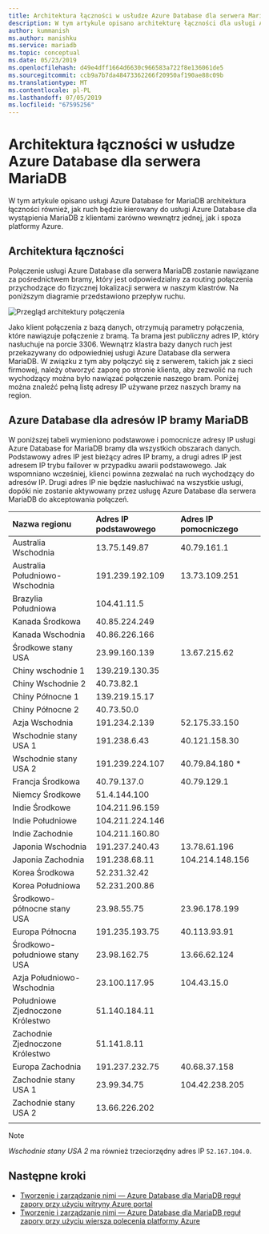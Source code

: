 ```yaml
---
title: Architektura łączności w usłudze Azure Database dla serwera MariaDB
description: W tym artykule opisano architekturę łączności dla usługi Azure Database dla serwera MariaDB.
author: kummanish
ms.author: manishku
ms.service: mariadb
ms.topic: conceptual
ms.date: 05/23/2019
ms.openlocfilehash: d49e4dff1664d6630c966583a722f8e136061de5
ms.sourcegitcommit: ccb9a7b7da48473362266f20950af190ae88c09b
ms.translationtype: MT
ms.contentlocale: pl-PL
ms.lasthandoff: 07/05/2019
ms.locfileid: "67595256"
---
```

# <a name="connectivity-architecture-in-azure-database-for-mariadb"></a>Architektura łączności w usłudze Azure Database dla serwera MariaDB
W tym artykule opisano usługi Azure Database for MariaDB architektura łączności również, jak ruch będzie kierowany do usługi Azure Database dla wystąpienia MariaDB z klientami zarówno wewnątrz jednej, jak i spoza platformy Azure.

## <a name="connectivity-architecture"></a>Architektura łączności

Połączenie usługi Azure Database dla serwera MariaDB zostanie nawiązane za pośrednictwem bramy, który jest odpowiedzialny za routing połączenia przychodzące do fizycznej lokalizacji serwera w naszym klastrów. Na poniższym diagramie przedstawiono przepływ ruchu.

![Przegląd architektury połączenia](./media/concepts-connectivity-architecture/connectivity-architecture-overview-proxy.png)

Jako klient połączenia z bazą danych, otrzymują parametry połączenia, które nawiązuje połączenie z bramą. Ta brama jest publiczny adres IP, który nasłuchuje na porcie 3306. Wewnątrz klastra bazy danych ruch jest przekazywany do odpowiedniej usługi Azure Database dla serwera MariaDB. W związku z tym aby połączyć się z serwerem, takich jak z sieci firmowej, należy otworzyć zaporę po stronie klienta, aby zezwolić na ruch wychodzący można było nawiązać połączenie naszego bram. Poniżej można znaleźć pełną listę adresy IP używane przez naszych bramy na region.

## <a name="azure-database-for-mariadb-gateway-ip-addresses"></a>Azure Database dla adresów IP bramy MariaDB

W poniższej tabeli wymieniono podstawowe i pomocnicze adresy IP usługi Azure Database for MariaDB bramy dla wszystkich obszarach danych. Podstawowy adres IP jest bieżący adres IP bramy, a drugi adres IP jest adresem IP trybu failover w przypadku awarii podstawowego. Jak wspomniano wcześniej, klienci powinna zezwalać na ruch wychodzący do adresów IP. Drugi adres IP nie będzie nasłuchiwać na wszystkie usługi, dopóki nie zostanie aktywowany przez usługę Azure Database dla serwera MariaDB do akceptowania połączeń.

| **Nazwa regionu** | **Adres IP podstawowego** | **Adres IP pomocniczego** |
|:----------------|:-------------|:------------------------|
| Australia Wschodnia | 13.75.149.87 | 40.79.161.1 |
| Australia Południowo-Wschodnia | 191.239.192.109 | 13.73.109.251 |
| Brazylia Południowa | 104.41.11.5 | |
| Kanada Środkowa | 40.85.224.249 | |
| Kanada Wschodnia | 40.86.226.166 | |
| Środkowe stany USA | 23.99.160.139 | 13.67.215.62 |
| Chiny wschodnie 1 | 139.219.130.35 | |
| Chiny Wschodnie 2 | 40.73.82.1 | |
| Chiny Północne 1 | 139.219.15.17 | |
| Chiny Północne 2 | 40.73.50.0 | |
| Azja Wschodnia | 191.234.2.139 | 52.175.33.150 |
| Wschodnie stany USA 1 | 191.238.6.43 | 40.121.158.30 |
| Wschodnie stany USA 2 | 191.239.224.107 | 40.79.84.180 * |
| Francja Środkowa | 40.79.137.0 | 40.79.129.1 |
| Niemcy Środkowe | 51.4.144.100 | |
| Indie Środkowe | 104.211.96.159 | |
| Indie Południowe | 104.211.224.146 | |
| Indie Zachodnie | 104.211.160.80 | |
| Japonia Wschodnia | 191.237.240.43 | 13.78.61.196 |
| Japonia Zachodnia | 191.238.68.11 | 104.214.148.156 |
| Korea Środkowa | 52.231.32.42 | |
| Korea Południowa | 52.231.200.86 |  |
| Środkowo-północne stany USA | 23.98.55.75 | 23.96.178.199 |
| Europa Północna | 191.235.193.75 | 40.113.93.91 |
| Środkowo-południowe stany USA | 23.98.162.75 | 13.66.62.124 |
| Azja Południowo-Wschodnia | 23.100.117.95 | 104.43.15.0 |
| Południowe Zjednoczone Królestwo | 51.140.184.11 | |
| Zachodnie Zjednoczone Królestwo | 51.141.8.11| |
| Europa Zachodnia | 191.237.232.75 | 40.68.37.158 |
| Zachodnie stany USA 1 | 23.99.34.75 | 104.42.238.205 |
| Zachodnie stany USA 2 | 13.66.226.202 | |
||||

> [!NOTE]
> *Wschodnie stany USA 2* ma również trzeciorzędny adres IP `52.167.104.0`.

## <a name="next-steps"></a>Następne kroki

* [Tworzenie i zarządzanie nimi — Azure Database dla MariaDB reguł zapory przy użyciu witryny Azure portal](./howto-manage-firewall-portal.md)
* [Tworzenie i zarządzanie nimi — Azure Database dla MariaDB reguł zapory przy użyciu wiersza polecenia platformy Azure](./howto-manage-firewall-cli.md)
